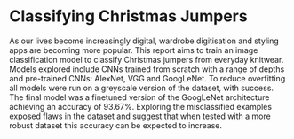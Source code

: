 # Classifying Christmas Jumpers

As our lives become increasingly digital, wardrobe digitisation and styling apps are becoming more popular. This report aims to train an image classification model to classify Christmas jumpers from everyday knitwear. Models explored include CNNs trained from scratch with a range of depths and pre-trained CNNs: AlexNet, VGG and GoogLeNet. To reduce overfitting all models were run on a greyscale version of the dataset, with success. The final model was a finetuned version of the GoogLeNet architecture achieving an accuracy of 93.67%. Exploring the misclassified examples exposed flaws in the dataset and suggest that when tested with a more robust dataset this accuracy can be expected to increase.
